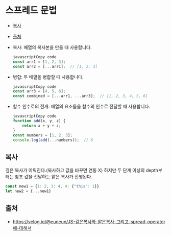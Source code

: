 # 스프레드 문법

- [복사](#복사)
- [출처](#출처)

- 복사: 배열의 복사본을 만들 때 사용합니다.
    
    ```jsx
    javascriptCopy code
    const arr1 = [1, 2, 3];
    const arr2 = [...arr1];  // [1, 2, 3]
    
    ```
    
- 병합: 두 배열을 병합할 때 사용합니다.
    
    ```jsx
    javascriptCopy code
    const arr3 = [4, 5, 6];
    const combined = [...arr1, ...arr3];  // [1, 2, 3, 4, 5, 6]
    
    ```
    
- 함수 인수로의 전개: 배열의 요소들을 함수의 인수로 전달할 때 사용합니다.
    
    ```jsx
    javascriptCopy code
    function add(x, y, z) {
        return x + y + z;
    }
    const numbers = [1, 2, 3];
    console.log(add(...numbers));  // 6
    
    ```

## 복사

깊은 복사가 이뤄진다.(복사하고 값을 바꾸면 연동 X) 하지만 두 단계 이상의 depth부터는 참조 값을 전달하는 얕은 복사가 진행된다.

```jsx
const new1 = {1: 2, 3: 4, 4: {"this": 1}}
let new2 = {...new1}
```

## 출처
- https://velog.io/@euneun/JS-깊은복사와-얕은복사-그리고-spread-operator에-대해서